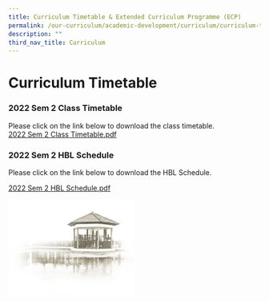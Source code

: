```yaml
---
title: Curriculum Timetable & Extended Curriculum Programme (ECP)
permalink: /our-curriculum/academic-development/curriculum/curriculum-timetable-n-extended-curriculum-programme
description: ""
third_nav_title: Curriculum
---
```

# **Curriculum Timetable**

### 2022 Sem 2 Class Timetable

Please click on the link below to download the class timetable.  
[2022 Sem 2 Class Timetable.pdf](/files/2022%20Sem%202%20Class%20Timetable.pdf)

### 2022 Sem 2 HBL Schedule

Please click on the link below to download the HBL Schedule.  
  
[2022 Sem 2 HBL Schedule.pdf](/files/2022%20Sem%202%20HBL%20Schedule.pdf)

<img src="/images/pavilion.png" 
     style="width:50%">